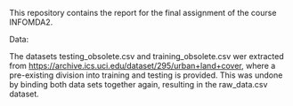 
This repository contains the report for the final assignment of the course INFOMDA2.


Data:

The datasets testing_obsolete.csv and training_obsolete.csv wer extracted from https://archive.ics.uci.edu/dataset/295/urban+land+cover, where a pre-existing division into training and testing is provided. This was undone by binding both data sets together again, resulting in the raw_data.csv dataset.